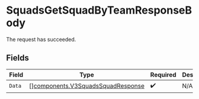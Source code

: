 # SquadsGetSquadByTeamResponseBody

The request has succeeded.


## Fields

| Field                                                                                  | Type                                                                                   | Required                                                                               | Description                                                                            |
| -------------------------------------------------------------------------------------- | -------------------------------------------------------------------------------------- | -------------------------------------------------------------------------------------- | -------------------------------------------------------------------------------------- |
| `Data`                                                                                 | [][components.V3SquadsSquadResponse](../../models/components/v3squadssquadresponse.md) | :heavy_check_mark:                                                                     | N/A                                                                                    |